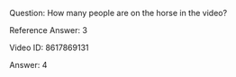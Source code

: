 Question: How many people are on the horse in the video?

Reference Answer: 3

Video ID: 8617869131

Answer: 4

